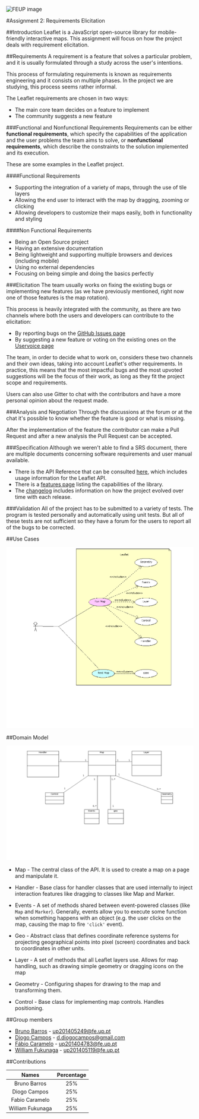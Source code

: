 ![FEUP image](https://sigarra.up.pt/feup/pt/WEB_GESSI_DOCS.download_file?p_name=F-370784536/logo_cores_oficiais.jpg)

#Assignment 2: Requirements Elicitation

##Introduction
Leaflet is a JavaScript open-source library for mobile-friendly interactive maps.
This assignment will focus on how the project deals with requirement elicitation.

##Requirements
A requirement is a feature that solves a particular problem, and it is usually formulated through a study across the user's intentions.

This process of formulating requirements is known as requirements engineering and it consists on multiple phases. In the project we are studying, this process seems rather informal.

The Leaflet requirements are chosen in two ways:
*   The main core team decides on a feature to implement
*   The community suggests a new feature

###Functional and Nonfunctional Requirements
Requirements can be either **functional requirements**, which specify the capabilities of the application and the user problems the team aims to solve, or **nonfunctional requirements**, which describe the constraints to the solution implemented and its execution.

These are some examples in the Leaflet project.

####Functional Requirements
*   Supporting the integration of a variety of maps, through the use of tile layers
*   Allowing the end user to interact with the map by dragging, zooming or clicking
*   Allowing developers to customize their maps easily, both in functionality and styling

####Non Functional Requirements  
*   Being an Open Source project
*   Having an extensive documentation
*   Being lightweight and supporting multiple browsers and devices (including mobile)
*   Using no external dependencies
*   Focusing on being simple and doing the basics perfectly

###Elicitation
The team usually works on fixing the existing bugs or implementing new features (as we have previously mentioned, right now one of those features is the map rotation).

This process is heavily integrated with the community, as there are two channels where both the users and developers can contribute to the elicitation:
*   By reporting bugs on the [GitHub Issues page](https://github.com/Leaflet/Leaflet/issues)
*   By suggesting a new feature or voting on the existing ones on the [Uservoice page](https://leaflet.uservoice.com/forums/150880-ideas-and-suggestions-for-leaflet)

The team, in order to decide what to work on, considers these two channels and their own ideas, taking into account Leaflet's other requirements. In practice, this means that the most impactful bugs and the most upvoted suggestions will be the focus of their work, as long as they fit the project scope and requirements.

Users can also use Gitter to chat with the contributors and have a more personal opinion about the request made.

###Analysis and Negotiation
Through the discussions at the forum or at the chat it's possible to know whether the feature is good or what is missing.

After the implementation of the feature the contributor can make a Pull Request and after a new analysis the Pull Request can be accepted.

###Specification
Although we weren't able to find a SRS document, there are multiple documents concerning software requirements and user manual available.

*   There is the API Reference that can be consulted [here](http://leafletjs.com/reference.html), which includes usage information for the Leaflet API.
*   There is a [features page](http://leafletjs.com/#features) listing the capabilities of the library.
*   The [changelog](https://github.com/Leaflet/Leaflet/blob/master/CHANGELOG.md) includes information on how the project evolved over time with each release.

###Validation
All of the project has to be submitted to a variety of tests. The program is tested personally and automatically using unit tests. But all of these tests are not sufficient so they have a forum for the users to report all of the bugs to be corrected.

##Use Cases

![Use case](https://raw.githubusercontent.com/DiogoMCampos/Leaflet/ESOF-Documentation/ESOF-docs/resources/UseCaseDiagram.png)



##Domain Model

![Domain model](https://raw.githubusercontent.com/DiogoMCampos/Leaflet/ESOF-Documentation/ESOF-docs/resources/DomainModel.png)
*   Map - The central class of the API. It is used to create a map on a page and manipulate it.

*   Handler - Base class for handler classes that are used internally to inject interaction features like dragging to classes like Map and Marker.

*   Events - A set of methods shared between event-powered classes (like `Map` and `Marker`). Generally, events allow you to execute some function when something happens with an object (e.g. the user clicks on the map, causing the map to fire `'click'` event).

*   Geo - Abstract class that defines coordinate reference systems for projecting geographical points into pixel (screen) coordinates and back to coordinates in other units.

*   Layer - A set of methods that all Leaflet layers use. Allows for map handling, such as drawing simple geometry or dragging icons on the map

*   Geometry - Configuring shapes for drawing to the map and transforming them.

*   Control - Base class for implementing map controls. Handles positioning.

##Group members
*   [Bruno Barros](https://github.com/BrunoBarros21) - up201405249@fe.up.pt
*   [Diogo Campos](https://github.com/DiogoMCampos) - d.diogocampos@gmail.com
*   [Fábio Caramelo](https://github.com/Caramelo18) - up201404783@fe.up.pt
*   [William Fukunaga](https://github.com/williamnf) - up201405119@fe.up.pt

##Contributions

|       **Names**   | **Percentage** |
|:----------------:	|:------------:	|
| Bruno Barros     	|      25%     	|
| Diogo Campos     	|      25%     	|
| Fabio Caramelo   	|      25%     	|
| William Fukunaga 	|      25%     	|
